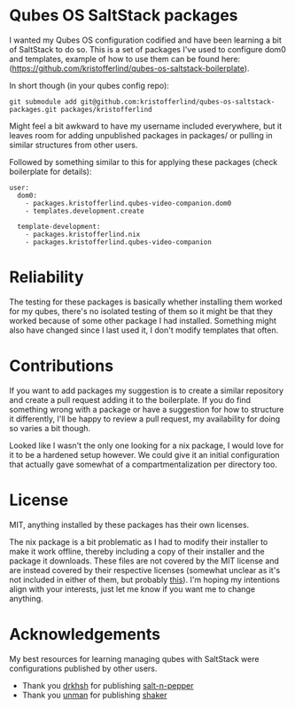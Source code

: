 # Qubes OS SaltStack packages
I wanted my Qubes OS configuration codified and have been learning a bit of SaltStack to do so. This is a set of packages I've used to configure dom0 and templates, example of how to use them can be found here: (https://github.com/kristofferlind/qubes-os-saltstack-boilerplate).

In short though (in your qubes config repo): 
```
git submodule add git@github.com:kristofferlind/qubes-os-saltstack-packages.git packages/kristofferlind
```

Might feel a bit awkward to have my username included everywhere, but it leaves room for adding unpublished packages in packages/ or pulling in similar structures from other users.

Followed by something similar to this for applying these packages (check boilerplate for details):
```
user:
  dom0:
    - packages.kristofferlind.qubes-video-companion.dom0
    - templates.development.create

  template-development:
    - packages.kristofferlind.nix
    - packages.kristofferlind.qubes-video-companion
```

# Reliability
The testing for these packages is basically whether installing them worked for my qubes, there's no isolated testing of them so it might be that they worked because of some other package I had installed. Something might also have changed since I last used it, I don't modify templates that often.

# Contributions
If you want to add packages my suggestion is to create a similar repository and create a pull request adding it to the boilerplate. If you do find something wrong with a package or have a suggestion for how to structure it differently, I'll be happy to review a pull request, my availability for doing so varies a bit though.

Looked like I wasn't the only one looking for a nix package, I would love for it to be a hardened setup however. We could give it an initial configuration that actually gave somewhat of a compartmentalization per directory too.

# License
MIT, anything installed by these packages has their own licenses.

The nix package is a bit problematic as I had to modify their installer to make it work offline, thereby including a copy of their installer and the package it downloads. These files are not covered by the MIT license and are instead covered by their respective licenses (somewhat unclear as it's not included in either of them, but probably [this](https://github.com/NixOS/nix/blob/master/COPYING)). I'm hoping my intentions align with your interests, just let me know if you want me to change anything.

# Acknowledgements
My best resources for learning managing qubes with SaltStack were configurations published by other users.
- Thank you [drkhsh](https://drkhsh.at/) for publishing [salt-n-pepper](https://git.drkhsh.at/salt-n-pepper/)
- Thank you [unman](https://github.com/unman) for publishing [shaker](https://github.com/unman/shaker)
